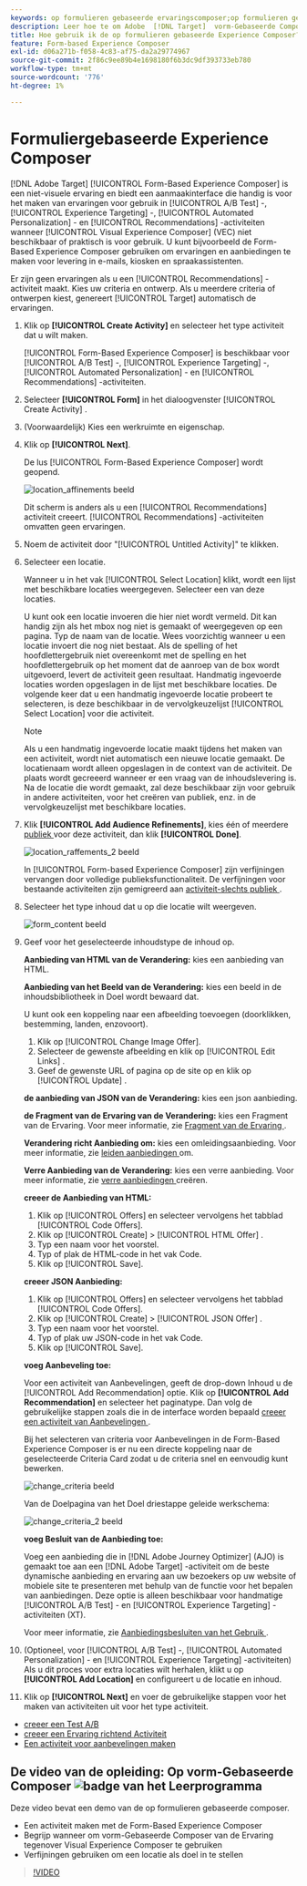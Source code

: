 ```yaml
---
keywords: op formulieren gebaseerde ervaringscomposer;op formulieren gebaseerde composer;verfijningen
description: Leer hoe te om Adobe  [!DNL Target]  vorm-Gebaseerde Composer van de Ervaring voor niet-visuele ervaringsverwezenlijking te gebruiken. Gebruik deze composer wanneer VEC niet beschikbaar of niet praktisch is te gebruiken.
title: Hoe gebruik ik de op formulieren gebaseerde Experience Composer?
feature: Form-based Experience Composer
exl-id: d06a271b-f058-4c83-af75-da2a29774967
source-git-commit: 2f86c9ee89b4e1698180f6b3dc9df393733eb780
workflow-type: tm+mt
source-wordcount: '776'
ht-degree: 1%

---
```


# Formuliergebaseerde Experience Composer

[!DNL Adobe Target] [!UICONTROL Form-Based Experience Composer] is een niet-visuele ervaring en biedt een aanmaakinterface die handig is voor het maken van ervaringen voor gebruik in [!UICONTROL A/B Test] -, [!UICONTROL Experience Targeting] -, [!UICONTROL Automated Personalization] - en [!UICONTROL Recommendations] -activiteiten wanneer [!UICONTROL Visual Experience Composer] (VEC) niet beschikbaar of praktisch is voor gebruik. U kunt bijvoorbeeld de Form-Based Experience Composer gebruiken om ervaringen en aanbiedingen te maken voor levering in e-mails, kiosken en spraakassistenten.

Er zijn geen ervaringen als u een [!UICONTROL Recommendations] -activiteit maakt. Kies uw criteria en ontwerp. Als u meerdere criteria of ontwerpen kiest, genereert [!UICONTROL Target] automatisch de ervaringen.

1. Klik op **[!UICONTROL Create Activity]** en selecteer het type activiteit dat u wilt maken.

   [!UICONTROL Form-Based Experience Composer] is beschikbaar voor [!UICONTROL A/B Test] -, [!UICONTROL Experience Targeting] -, [!UICONTROL Automated Personalization] - en [!UICONTROL Recommendations] -activiteiten.

1. Selecteer **[!UICONTROL Form]** in het dialoogvenster [!UICONTROL Create Activity] .

1. (Voorwaardelijk) Kies een werkruimte en eigenschap.

1. Klik op **[!UICONTROL Next]**.

   De lus [!UICONTROL Form-Based Experience Composer] wordt geopend.

   ![ location_affinements beeld ](assets/location_refinements.png)

   Dit scherm is anders als u een [!UICONTROL Recommendations] activiteit creeert. [!UICONTROL Recommendations] -activiteiten omvatten geen ervaringen.

1. Noem de activiteit door &quot;[!UICONTROL Untitled Activity]&quot; te klikken.
1. Selecteer een locatie.

   Wanneer u in het vak [!UICONTROL Select Location] klikt, wordt een lijst met beschikbare locaties weergegeven. Selecteer een van deze locaties.

   U kunt ook een locatie invoeren die hier niet wordt vermeld. Dit kan handig zijn als het mbox nog niet is gemaakt of weergegeven op een pagina. Typ de naam van de locatie. Wees voorzichtig wanneer u een locatie invoert die nog niet bestaat. Als de spelling of het hoofdlettergebruik niet overeenkomt met de spelling en het hoofdlettergebruik op het moment dat de aanroep van de box wordt uitgevoerd, levert de activiteit geen resultaat. Handmatig ingevoerde locaties worden opgeslagen in de lijst met beschikbare locaties. De volgende keer dat u een handmatig ingevoerde locatie probeert te selecteren, is deze beschikbaar in de vervolgkeuzelijst [!UICONTROL Select Location] voor die activiteit.

   >[!NOTE]
   >
   >Als u een handmatig ingevoerde locatie maakt tijdens het maken van een activiteit, wordt niet automatisch een nieuwe locatie gemaakt. De locatienaam wordt alleen opgeslagen in de context van de activiteit. De plaats wordt gecreeerd wanneer er een vraag van de inhoudslevering is. Na de locatie die wordt gemaakt, zal deze beschikbaar zijn voor gebruik in andere activiteiten, voor het creëren van publiek, enz. in de vervolgkeuzelijst met beschikbare locaties.

1. Klik **[!UICONTROL Add Audience Refinements]**, kies één of meerdere [ publiek ](/help/main/c-target/target.md#concept_A782F8481A5041EBA75103CB26376522) voor deze activiteit, dan klik **[!UICONTROL Done]**.

   ![ location_raffements_2 beeld ](assets/location_refinements_2.png)

   In [!UICONTROL Form-based Experience Composer] zijn verfijningen vervangen door volledige publieksfunctionaliteit. De verfijningen voor bestaande activiteiten zijn gemigreerd aan [ activiteit-slechts publiek ](/help/main/c-target/creating-activity-only-audience.md#concept_A6BADCF530ED4AE1852E677FEBE68483).

1. Selecteer het type inhoud dat u op die locatie wilt weergeven.

   ![ form_content beeld ](assets/form_content.png)

1. Geef voor het geselecteerde inhoudstype de inhoud op.

   **Aanbieding van HTML van de Verandering:** kies een aanbieding van HTML.

   **Aanbieding van het Beeld van de Verandering:** kies een beeld in de inhoudsbibliotheek in Doel wordt bewaard dat.

   U kunt ook een koppeling naar een afbeelding toevoegen (doorklikken, bestemming, landen, enzovoort).

   1. Klik op [!UICONTROL Change Image Offer].
   1. Selecteer de gewenste afbeelding en klik op [!UICONTROL Edit Links] .
   1. Geef de gewenste URL of pagina op de site op en klik op [!UICONTROL Update] .

   **de aanbieding van JSON van de Verandering:** kies een json aanbieding.

   **de Fragment van de Ervaring van de Verandering:** kies een Fragment van de Ervaring. Voor meer informatie, zie [ Fragment van de Ervaring ](/help/main/c-experiences/c-manage-content/aem-experience-fragments.md).

   **Verandering richt Aanbieding om:** kies een omleidingsaanbieding. Voor meer informatie, zie [ leiden aanbiedingen ](/help/main/c-experiences/c-manage-content/offer-redirect.md) om.

   **Verre Aanbieding van de Verandering:** kies een verre aanbieding. Voor meer informatie, zie [ verre aanbiedingen ](/help/main/c-experiences/c-manage-content/about-remote-offers.md) creëren.

   **creeer de Aanbieding van HTML:**

   1. Klik op [!UICONTROL Offers] en selecteer vervolgens het tabblad [!UICONTROL Code Offers].
   1. Klik op [!UICONTROL Create] > [!UICONTROL HTML Offer] .
   1. Typ een naam voor het voorstel.
   1. Typ of plak de HTML-code in het vak Code.
   1. Klik op [!UICONTROL Save].

   **creeer JSON Aanbieding:**

   1. Klik op [!UICONTROL Offers] en selecteer vervolgens het tabblad [!UICONTROL Code Offers].
   1. Klik op [!UICONTROL Create] > [!UICONTROL JSON Offer] .
   1. Typ een naam voor het voorstel.
   1. Typ of plak uw JSON-code in het vak Code.
   1. Klik op [!UICONTROL Save].

   **voeg Aanbeveling toe:**

   Voor een activiteit van Aanbevelingen, geeft de drop-down Inhoud u de [!UICONTROL Add Recommendation] optie. Klik op **[!UICONTROL Add Recommendation]** en selecteer het paginatype. Dan volg de gebruikelijke stappen zoals die in de interface worden bepaald [ creeer een activiteit van Aanbevelingen ](/help/main/c-recommendations/t-create-recs-activity/create-recs-activity.md).

   Bij het selecteren van criteria voor Aanbevelingen in de Form-Based Experience Composer is er nu een directe koppeling naar de geselecteerde Criteria Card zodat u de criteria snel en eenvoudig kunt bewerken.

   ![ change_criteria beeld ](assets/change_criteria.png)

   Van de Doelpagina van het Doel driestappe geleide werkschema:

   ![ change_criteria_2 beeld ](assets/change_criteria_2.png)

   **voeg Besluit van de Aanbieding toe:**

   Voeg een aanbieding die in [!DNL Adobe Journey Optimizer] (AJO) is gemaakt toe aan een [!DNL Adobe Target] -activiteit om de beste dynamische aanbieding en ervaring aan uw bezoekers op uw website of mobiele site te presenteren met behulp van de functie voor het bepalen van aanbiedingen. Deze optie is alleen beschikbaar voor handmatige [!UICONTROL A/B Test] - en [!UICONTROL Experience Targeting] -activiteiten (XT).

   Voor meer informatie, zie [ Aanbiedingsbesluiten van het Gebruik ](/help/main/c-integrating-target-with-mac/ajo/offer-decision.md).

1. (Optioneel, voor [!UICONTROL A/B Test] -, [!UICONTROL Automated Personalization] - en [!UICONTROL Experience Targeting] -activiteiten) Als u dit proces voor extra locaties wilt herhalen, klikt u op **[!UICONTROL Add Location]** en configureert u de locatie en inhoud.
1. Klik op **[!UICONTROL Next]** en voer de gebruikelijke stappen voor het maken van activiteiten uit voor het type activiteit.

* [ creeer een Test A/B ](/help/main/c-activities/t-test-ab/t-test-create-ab/test-create-ab.md)
* [ creeer een Ervaring richtend Activiteit ](/help/main/c-activities/t-experience-target/t-xt-create/xt-create.md#task_D6B3429AC31549E1A70EDF04B3DDC765)
* [Een activiteit voor aanbevelingen maken](/help/main/c-recommendations/t-create-recs-activity/create-recs-activity.md#task_6874328773C64C44A73F0A130AD3F96F)

## De video van de opleiding: Op vorm-Gebaseerde Composer ![ badge van het Leerprogramma ](/help/main/assets/tutorial.png)

Deze video bevat een demo van de op formulieren gebaseerde composer.

* Een activiteit maken met de Form-Based Experience Composer
* Begrijp wanneer om vorm-Gebaseerde Composer van de Ervaring tegenover Visual Experience Composer te gebruiken
* Verfijningen gebruiken om een locatie als doel in te stellen

>[!VIDEO](https://video.tv.adobe.com/v/17390)
